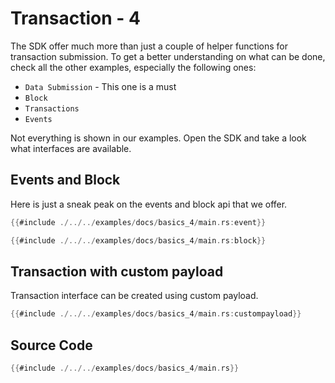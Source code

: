 # Transaction - 4

The SDK offer much more than just a couple of helper functions for transaction submission. To get a better understanding on what can be done, check all the other examples, especially the following ones:
- `Data Submission` - This one is a must
- `Block`
- `Transactions`
- `Events`

Not everything is shown in our examples. Open the SDK and take a look what interfaces are available.

## Events and Block
Here is just a sneak peak on the events and block api that we offer.

```rs
{{#include ./../../examples/docs/basics_4/main.rs:event}}
```

```rs
{{#include ./../../examples/docs/basics_4/main.rs:block}}
```

## Transaction with custom payload
Transaction interface can be created using custom payload.

```rs
{{#include ./../../examples/docs/basics_4/main.rs:custompayload}}
```

## Source Code 
```rs
{{#include ./../../examples/docs/basics_4/main.rs}}
```